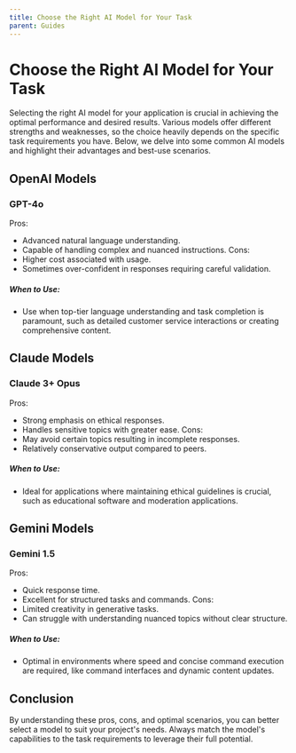 ```yaml
---
title: Choose the Right AI Model for Your Task
parent: Guides
---
```


# Choose the Right AI Model for Your Task

Selecting the right AI model for your application is crucial in achieving the optimal performance and desired results. Various models offer different strengths and weaknesses, so the choice heavily depends on the specific task requirements you have. Below, we delve into some common AI models and highlight their advantages and best-use scenarios.

## OpenAI Models

### GPT-4o
Pros:
- Advanced natural language understanding.
- Capable of handling complex and nuanced instructions.
Cons:
- Higher cost associated with usage.
- Sometimes over-confident in responses requiring careful validation.

##### When to Use:
- Use when top-tier language understanding and task completion is paramount, such as detailed customer service interactions or creating comprehensive content.

## Claude Models

### Claude 3+ Opus
Pros:
- Strong emphasis on ethical responses.
- Handles sensitive topics with greater ease.
Cons:
- May avoid certain topics resulting in incomplete responses.
- Relatively conservative output compared to peers.

##### When to Use:
- Ideal for applications where maintaining ethical guidelines is crucial, such as educational software and moderation applications.

## Gemini Models

### Gemini 1.5
Pros:
- Quick response time.
- Excellent for structured tasks and commands.
Cons:
- Limited creativity in generative tasks.
- Can struggle with understanding nuanced topics without clear structure.

##### When to Use:
- Optimal in environments where speed and concise command execution are required, like command interfaces and dynamic content updates.

## Conclusion
By understanding these pros, cons, and optimal scenarios, you can better select a model to suit your project's needs. Always match the model's capabilities to the task requirements to leverage their full potential.